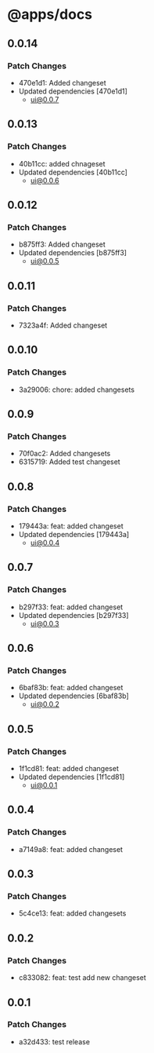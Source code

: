 # @apps/docs

## 0.0.14

### Patch Changes

- 470e1d1: Added changeset
- Updated dependencies [470e1d1]
  - ui@0.0.7

## 0.0.13

### Patch Changes

- 40b11cc: added chnageset
- Updated dependencies [40b11cc]
  - ui@0.0.6

## 0.0.12

### Patch Changes

- b875ff3: Added changeset
- Updated dependencies [b875ff3]
  - ui@0.0.5

## 0.0.11

### Patch Changes

- 7323a4f: Added changeset

## 0.0.10

### Patch Changes

- 3a29006: chore: added changesets

## 0.0.9

### Patch Changes

- 70f0ac2: Added changesets
- 6315719: Added test changeset

## 0.0.8

### Patch Changes

- 179443a: feat: added changeset
- Updated dependencies [179443a]
  - ui@0.0.4

## 0.0.7

### Patch Changes

- b297f33: feat: added changeset
- Updated dependencies [b297f33]
  - ui@0.0.3

## 0.0.6

### Patch Changes

- 6baf83b: feat: added changeset
- Updated dependencies [6baf83b]
  - ui@0.0.2

## 0.0.5

### Patch Changes

- 1f1cd81: feat: added changeset
- Updated dependencies [1f1cd81]
  - ui@0.0.1

## 0.0.4

### Patch Changes

- a7149a8: feat: added changeset

## 0.0.3

### Patch Changes

- 5c4ce13: feat: added changesets

## 0.0.2

### Patch Changes

- c833082: feat: test add new changeset

## 0.0.1

### Patch Changes

- a32d433: test release
